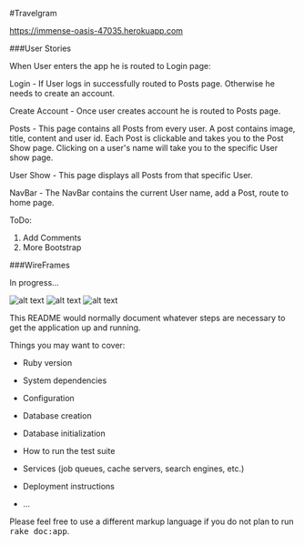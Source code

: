 #Travelgram

<https://immense-oasis-47035.herokuapp.com>

###User Stories

When User enters the app he is routed to Login page:

Login - If User logs in successfully routed to Posts page. Otherwise he needs to create an account.

Create Account - Once user creates account he is routed to Posts page.

Posts - This page contains all Posts from every user. A post contains image, title, content and user id. Each Post is clickable and takes you to the Post Show page. Clicking on a user's name will take you to the specific User show page.

User Show - This page displays all Posts from that specific User.

NavBar - The NavBar contains the current User name, add a Post, route to home page.


ToDo:
1. Add Comments
2. More Bootstrap


###WireFrames

In progress...

![alt text](./images/login.png "Wireframe 1")
![alt text](./images/posts_index.png "Wireframe 1")
![alt text](./images/user_show.png "Wireframe 1")

This README would normally document whatever steps are necessary to get the
application up and running.

Things you may want to cover:

* Ruby version

* System dependencies

* Configuration

* Database creation

* Database initialization

* How to run the test suite

* Services (job queues, cache servers, search engines, etc.)

* Deployment instructions

* ...


Please feel free to use a different markup language if you do not plan to run
<tt>rake doc:app</tt>.
